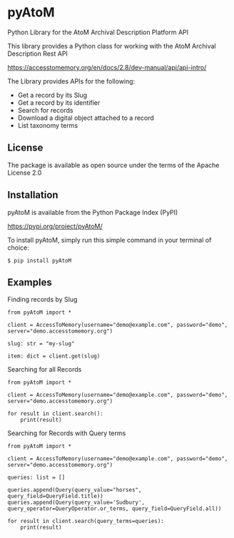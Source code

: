 # pyAtoM

Python Library for the AtoM Archival Description Platform API

This library provides a Python class for working with the AtoM Archival Description Rest API

https://accesstomemory.org/en/docs/2.8/dev-manual/api/api-intro/

The Library provides APIs for the following:

* Get a record by its Slug
* Get a record by its identifier
* Search for records
* Download a digital object attached to a record
* List taxonomy terms 



## License

The package is available as open source under the terms of the Apache License 2.0


## Installation

pyAtoM is available from the Python Package Index (PyPI)

https://pypi.org/project/pyAtoM/

To install pyAtoM, simply run this simple command in your terminal of choice:


    $ pip install pyAtoM


## Examples

Finding records by Slug

    from pyAtoM import *

    client = AccessToMemory(username="demo@example.com", password="demo", server="demo.accesstomemory.org")

    slug: str = "my-slug"

    item: dict = client.get(slug)


Searching for all Records

    from pyAtoM import *

    client = AccessToMemory(username="demo@example.com", password="demo", server="demo.accesstomemory.org")

    for result in client.search():
        print(result)


Searching for Records with Query terms


    from pyAtoM import *

    client = AccessToMemory(username="demo@example.com", password="demo", server="demo.accesstomemory.org")

    queries: list = []

    queries.append(Query(query_value="horses", query_field=QueryField.title))
    queries.append(Query(query_value='Sudbury', query_operator=QueryOperator.or_terms, query_field=QueryField.all))

    for result in client.search(query_terms=queries):
        print(result)


